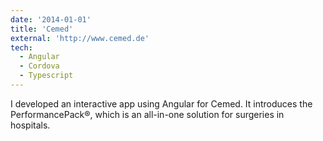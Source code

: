 ```yaml
---
date: '2014-01-01'
title: 'Cemed'
external: 'http://www.cemed.de'
tech:
  - Angular
  - Cordova
  - Typescript
---
```


I developed an interactive app using Angular for Cemed. It introduces the PerformancePack®, which is an all-in-one solution for surgeries in hospitals.
